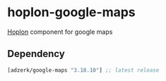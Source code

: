 # hoplon-google-maps
[Hoplon][hoplon] component for google maps

## Dependency
[](dependency)
```clojure
[adzerk/google-maps "3.18.10"] ;; latest release
```
[](/dependency)

[hoplon]: https://hoplon.io
